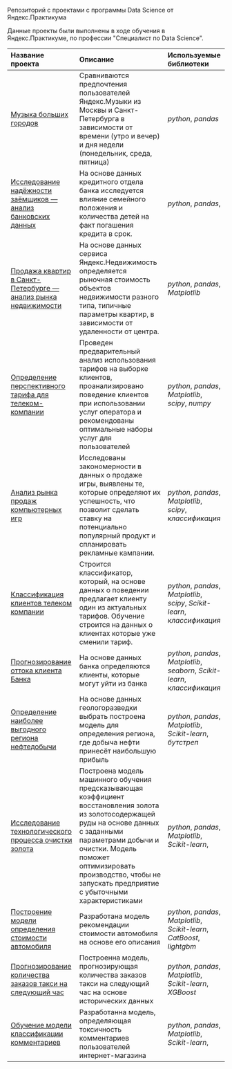 
Репозиторий с проектами с программы Data Science от Яндекс.Практикума

Данные проекты были выполнены в ходе обучения в Яндекс.Практикуме, по профессии  "Специалист по Data Science".

| Название проекта                                                            | Описание                                                                                                                                                                                                                                                                                                                                             | Используемые библиотеки          | 
|:----------------------------------------------------------------------------|:-----------------------------------------------------------------------------------------------------------------------------------------------------------------------------------------------------------------------------------------------------------------------------------------------------------------------------------------------------|:---------------------------------|
| [Музыка больших городов](project_1)                                         | Сравниваются предпочтения пользователей Яндекс.Музыки из Москвы и Санкт-Петербурга в зависимости от времени (утро и вечер) и дня недели (понедельник, среда, пятница) | *python*, *pandas*  |
| [Исследование надёжности заёмщиков — анализ банковских данных](project_2)   | На основе данных кредитного отдела банка исследуется влияние семейного положения и количества детей на факт погашения кредита в срок. | *python*, *pandas*,              |
| [Продажа квартир в Санкт-Петербурге — анализ рынка недвижимости](project_3) | На основе данных сервиса Яндекс.Недвижимость определяется рыночная стоимость объектов недвижимости разного типа, типичные параметры квартир, в зависимости от удаленности от центра.                                                | *python*, *pandas*, *Matplotlib* |
| [Определение перспективного тарифа для телеком-компании](project_4)         | Проведен предварительный анализ использования тарифов на выборке клиентов, проанализировано поведение клиентов при использовании услуг оператора и рекомендованы оптимальные наборы услуг для пользователей | *python*, *pandas*, *Matplotlib*, *scipy*, *numpy* |
| [Анализ рынка продаж компьютерных игр](project_5)                           | Исследованы закономерности в данных о продаже игры, выявлены те, которые определяют их успешность, что позволит  сделать ставку на потенциально популярный продукт и спланировать рекламные кампании.       | *python*, *pandas*, *Matplotlib*, *scipy*, *классификация* |
| [Классификация клиентов телеком компании](project_6)                       | Строится классификатор, который, на основе данных о поведении  предлагает клиенту один из актуальных тарифов. Обучение строится на данных о клиентах которые уже сменили тариф.| *python*, *pandas*, *Matplotlib*, *scipy*, *Scikit-learn*, *классификация* |
| [Прогнозирование оттока клиента Банка](project_7)                       | На основе данных банка определяются клиенты, которые могут уйти из банка| *python*, *pandas*, *Matplotlib*, *seaborn*, *Scikit-learn*, *классификация* |
| [Определение наиболее выгодного региона нефтедобычи](project_8)       | На основе данных геологоразведки выбрать построена модель для определения региона, где добыча нефти принесёт наибольшую прибыль| *python*, *pandas*, *Matplotlib*,  *Scikit-learn*, *бутстреп*    |
| [Исследование технологического процесса очистки золота](project_9)                       | Построена модель машинного обучения предсказывающая коэффициент восстановления золота из золотосодержащей руды на основе данных с заданными параметрами добычи и очистки. Модель поможет оптимизировать производство, чтобы не запускать предприятие с убыточными характеристиками | *python*, *pandas*, *Matplotlib*,  *Scikit-learn*,  |
| [Построение модели определения стоимости автомобиля](project_11)                       | Разработана модель рекомендации стоимости автомобиля на основе его описания| *python*, *pandas*, *Matplotlib*,  *Scikit-learn*, *CatBoost*, *lightgbm* |
| [Прогнозирование количества заказов такси на следующий час](project_12)                       |  Построенна модель, прогнозирующая количества заказов такси на следующий час на основе исторических данных| *python*, *pandas*, *Matplotlib*,  *Scikit-learn*,  *XGBoost*|
| [Обучение модели классификации комментариев](project_13)                       | Разработанна модель, определяющая токсичность комментариев пользователей интернет-магазина| *python*, *pandas*, *Matplotlib*,  *Scikit-learn*,  |